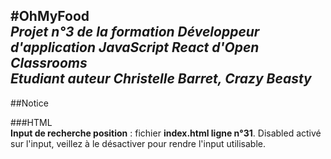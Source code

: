 #OhMyFood   
_Projet n°3 de la formation Développeur d'application JavaScript React d'Open Classrooms_  
_Etudiant auteur Christelle Barret, Crazy Beasty_  
---  
##Notice
    
###HTML  
**Input de recherche position** : fichier **index.html ligne n°31**. Disabled activé sur l'input, veillez à le désactiver pour rendre l'input utilisable.
